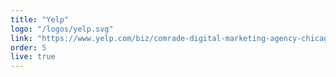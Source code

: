 ```yaml
---
title: "Yelp"
logo: "/logos/yelp.svg"
link: "https://www.yelp.com/biz/comrade-digital-marketing-agency-chicago"
order: 5
live: true
---
```

